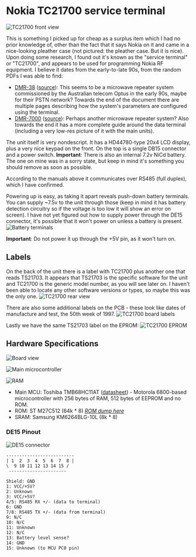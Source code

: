 # Nokia TC21700 service terminal
![TC21700 front view](Images/IMG_2714.JPEG)

This is something I picked up for cheap as a surplus item which I had no prior knowledge of, other than the fact that it says Nokia on it and came in a nice-looking pleather case (not pictured: the pleather case. But it is nice). Upon doing some research, I found out it's known as the "service terminal" or "TC21700", and appears to be used for programming Nokia RF equipment. I believe it dates from the early-to-late 90s, from the random PDFs I was able to find:

* [DMR-38](PDFs/DMR-38.pdf) ([source](https://www.scribd.com/doc/41666529/Nokia-DMR38-1)): This seems to be a microwave repeater system commissioned by the Australian telecom Optus in the early 90s, maybe for their PSTN network? Towards the end of the document there are multiple pages describing how the system's parameters are configured using the terminal.
* [DMR-7000](PDFs/DMR-7000.pdf) ([source](https://www.scribd.com/document/40699852/DMR-7000)): Perhaps another microwave repeater system? Also towards the end it has a more complete guide around the data terminal (including a very low-res picture of it with the main units).

The unit itself is very nondescript. It has a HD44780-type 20x4 LCD display, plus a very nice keypad on the front. On the top is a single DB15 connector and a power switch.
**Important**: There is also an internal 7.2v NiCd battery. The one on mine was in a sorry state, but keep in mind it's something you should remove as soon as possible.

According to the manuals above it communicates over RS485 (full duplex), which I have confirmed.

Powering up is easy, as taking it apart reveals push-down battery terminals. You can supply ~7.5v to the unit through those (keep in mind it has battery detection circuitry so if the voltage is too low it will show an error on screen). I have not yet figured out how to supply power through the DE15 connector, it's possible that it won't power on unless a battery is present.
![Battery terminals](Images/IMG_2715.JPEG)

**Important**: Do not power it up through the +5V pin, as it won't turn on.

## Labels

On the back of the unit there is a label with TC21700 plus another one that reads TS21703. It appears that TS21703 is the specific software for the unit and TC21700 is the generic model number, as you will see later on. I haven't been able to locate any other software versions or types, so maybe this was the only one.
![TC21700 rear view](Images/IMG_2712.JPEG)

There are also some additional labels on the PCB - these look like dates of manufacture and test, the 50th week of 1997.
![TC21700 board labels](Images/IMG_2716.JPEG)

Lastly we have the same TS21703 label on the EPROM:
![TC21700 EPROM](Images/IMG_2711.JPEG)

## Hardware Specifications
![Board view](Images/IMG_2708.JPEG)

![Main microcontroller](Images/IMG_2709.JPEG)

![RAM](Images/IMG_2710.JPEG)

* Main MCU: Toshiba TMB68HC11AT ([datasheet](PDFs/TMP68HC11E9.pdf)) - Motorola 6800-based microcontroller with 256 bytes of RAM, 512 bytes of EEPROM and no ROM.
* ROM: ST M27C512 (64k * 8) *[ROM dump here](TS21703.bin)*
* SRAM: Samsung KM6264BLG-10L (8k * 8)

### DE15 Pinout

![DE15 connector](Images/IMG_2717.JPEG)

```
--------------------------
| 1  2  3  4  5  6  7  8 |
\  9 10 11 12 13 14 15 /
 ----------------------

Shield: GND
1: VCC/+5V?
2: Unknown
3: VCC/+5V?
4/5: RS485 RX +/- (data to terminal)
6: GND
7/8: RS485 TX +/- (data from terminal)
9: N/C
10: N/C
11: Unknown
12: N/C
13: Battery level sense?
14: GND
15: Unknown (to MCU PC0 pin)
```